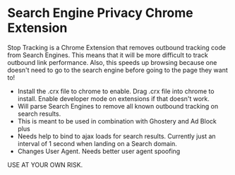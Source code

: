 Search Engine Privacy Chrome Extension
=========

Stop Tracking is a Chrome Extension that removes outbound tracking code from Search Engines.
This means that it will be more difficult to track outbound link performance.
Also, this speeds up browsing because one doesn't need to go to the search engine before going to the page they want to!

  - Install the .crx file to chrome to enable. Drag .crx file into chrome to install. Enable developer mode on extensions if that doesn't work.
  - Will parse Search Engines to remove all known outbound tracking on search results.
  - This is meant to be used in combination with Ghostery and Ad Block plus
  - Needs help to bind to ajax loads for search results. Currently just an interval of 1 second when landing on a Search domain.
  - Changes User Agent. Needs better user agent spoofing

  USE AT YOUR OWN RISK.